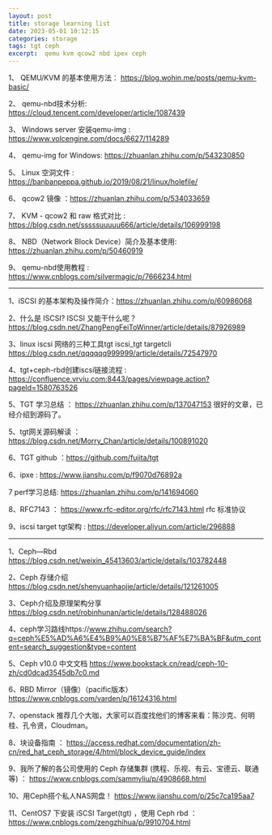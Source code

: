 ```yaml
---
layout: post
title: storage learning list
date: 2023-05-01 10:12:15
categories: storage
tags: tgt ceph 
excerpt:  qemu kvm qcow2 nbd ipex ceph
---
```

 


1、 QEMU/KVM 的基本使用方法： https://blog.wohin.me/posts/qemu-kvm-basic/

2、 qemu-nbd技术分析: https://cloud.tencent.com/developer/article/1087439

3、 Windows server 安装qemu-img : https://www.volcengine.com/docs/6627/114289

4、 qemu-img for Windows: https://zhuanlan.zhihu.com/p/543230850

5、 Linux 空洞文件 : https://banbanpeppa.github.io/2019/08/21/linux/holefile/

6、 qcow2 镜像 ：https://zhuanlan.zhihu.com/p/534033659

7、 KVM - qcow2 和 raw 格式对比 : https://blog.csdn.net/sssssuuuuu666/article/details/106999198

8、 NBD（Network Block Device）简介及基本使用: https://zhuanlan.zhihu.com/p/50460919

9、 qemu-nbd使用教程 : https://www.cnblogs.com/silvermagic/p/7666234.html


-----

1、iSCSI 的基本架构及操作简介：https://zhuanlan.zhihu.com/p/60986068

2、什么是 ISCSI? ISCSI 又能干什么呢？https://blog.csdn.net/ZhangPengFeiToWinner/article/details/87926989

3、linux iscsi 网络的三种工具tgt iscsi_tgt targetcli  https://blog.csdn.net/qqqqqq999999/article/details/72547970

4、tgt+ceph-rbd创建iscsi链接流程 :  https://confluence.vrviu.com:8443/pages/viewpage.action?pageId=1580763526

5、TGT 学习总结 ： https://zhuanlan.zhihu.com/p/137047153  很好的文章，已经介绍到源码了。

5、tgt网关源码解读 ：https://blog.csdn.net/Morry_Chan/article/details/100891020

6、TGT github ：https://github.com/fujita/tgt

6、ipxe : https://www.jianshu.com/p/f9070d76892a    

7 perf学习总结: https://zhuanlan.zhihu.com/p/141694060

8、RFC7143 ： https://www.rfc-editor.org/rfc/rfc7143.html rfc 标准协议

9、iscsi target tgt架构 : https://developer.aliyun.com/article/296888

------

1、Ceph—Rbd https://blog.csdn.net/weixin_45413603/article/details/103782448

2、Ceph 存储介绍  https://blog.csdn.net/shenyuanhaojie/article/details/121261005

3、Ceph介绍及原理架构分享 https://blog.csdn.net/robinhunan/article/details/128488026

4、ceph学习路线https://www.zhihu.com/search?q=ceph%E5%AD%A6%E4%B9%A0%E8%B7%AF%E7%BA%BF&utm_content=search_suggestion&type=content

5、Ceph v10.0 中文文档  https://www.bookstack.cn/read/ceph-10-zh/cd0dcad3545db7c0.md

6、RBD Mirror（镜像）（pacific版本） https://www.cnblogs.com/varden/p/16124316.html

7、openstack 推荐几个大咖，大家可以百度找他们的博客来看：陈沙克、何明桂、孔令贤，Cloudman。

8、块设备指南 ： https://access.redhat.com/documentation/zh-cn/red_hat_ceph_storage/4/html/block_device_guide/index

9、我所了解的各公司使用的 Ceph 存储集群 (携程、乐视、有云、宝德云、联通等) ： https://www.cnblogs.com/sammyliu/p/4908668.html

10、用Ceph搭个私人NAS网盘！ https://www.jianshu.com/p/25c7ca195aa7

11、CentOS7 下安装 iSCSI Target(tgt) ，使用 Ceph rbd ：https://www.cnblogs.com/zengzhihua/p/9910704.html





